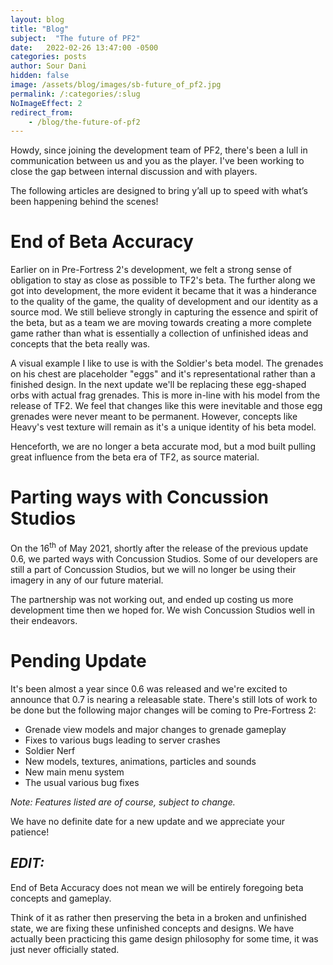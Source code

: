 ```yaml
---
layout: blog
title: "Blog"
subject:  "The future of PF2"
date:   2022-02-26 13:47:00 -0500
categories: posts
author: Sour Dani
hidden: false
image: /assets/blog/images/sb-future_of_pf2.jpg
permalink: /:categories/:slug
NoImageEffect: 2
redirect_from:
    - /blog/the-future-of-pf2
---
```


Howdy, since joining the development team of PF2, there's been a lull in communication between us and you as the player. I've been working to close the gap between internal discussion and with players. 

The following articles are designed to bring y’all up to speed with what’s been happening behind the scenes!


# End of Beta Accuracy

Earlier on in Pre-Fortress 2's development, we felt a strong sense of obligation to stay as close as possible to TF2's beta. The further along we got into development, the more evident it became that it was a hinderance to the quality of the game, the quality of development and our identity as a source mod. We still believe strongly in capturing the essence and spirit of the beta, but as a team we are moving towards creating a more complete game rather than what is essentially a collection of unfinished ideas and concepts that the beta really was.

A visual example I like to use is with the Soldier's beta model. The grenades on his chest are placeholder "eggs" and it's representational rather than a finished design. In the next update we'll be replacing these egg-shaped orbs with actual frag grenades. This is more in-line with his model from the release of TF2. We feel that changes like this were inevitable and those egg grenades were never meant to be permanent. However, concepts like Heavy's vest texture will remain as it's a unique identity of his beta model.

Henceforth, we are no longer a beta accurate mod, but a mod built pulling great influence from the beta era of TF2, as source material.

# Parting ways with Concussion Studios

On the 16<sup>th</sup> of May 2021, shortly after the release of the previous update 0.6, we parted ways with Concussion Studios. Some of our developers are still a part of Concussion Studios, but we will no longer be using their imagery in any of our future material. 

The partnership was not working out, and ended up costing us more development time then we hoped for. We wish Concussion Studios well in their endeavors.

# Pending Update

It's been almost a year since 0.6 was released and we're excited to announce that 0.7 is nearing a releasable state. There's still lots of work to be done but the following 
major changes will be coming to Pre-Fortress 2:

- Grenade view models and major changes to grenade gameplay
- Fixes to various bugs leading to server crashes
- Soldier Nerf
- New models, textures, animations, particles and sounds
- New main menu system
- The usual various bug fixes

<i>Note: Features listed are of course, subject to change.</i>

We have no definite date for a new update and we appreciate your patience!
<br>

<h2><i>EDIT:</i></h2>
End of Beta Accuracy does not mean we will be entirely foregoing beta concepts and gameplay.

Think of it as rather then preserving the beta in a broken and unfinished state, we are fixing these unfinished concepts and designs. We have actually been practicing this game design philosophy for some time, it was just never officially stated.